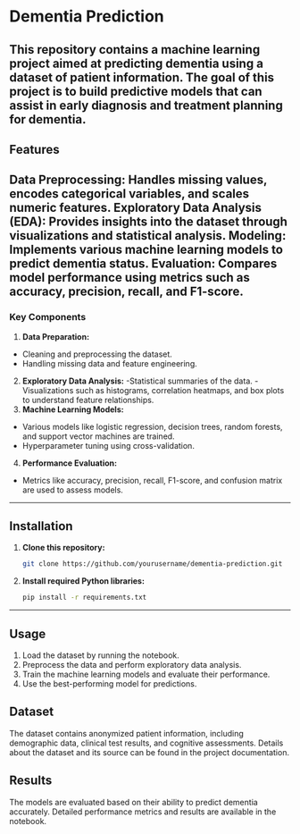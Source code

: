 # Dementia Prediction
This repository contains **a machine learning project** aimed at predicting dementia using a dataset of patient information. The goal of this project is to build predictive models that can assist in early diagnosis and treatment planning for dementia.
---
## Features
**Data Preprocessing:** Handles missing values, encodes categorical variables, and scales numeric features.
**Exploratory Data Analysis (EDA):** Provides insights into the dataset through visualizations and statistical analysis.
**Modeling:** Implements various machine learning models to predict dementia status.
**Evaluation:** Compares model performance using metrics such as accuracy, precision, recall, and F1-score.
---
### Key Components
1. **Data Preparation:**
- Cleaning and preprocessing the dataset.
- Handling missing data and feature engineering.
2. **Exploratory Data Analysis:**
-Statistical summaries of the data.
-Visualizations such as histograms, correlation heatmaps, and box plots to understand feature relationships.
3. **Machine Learning Models:**
- Various models like logistic regression, decision trees, random forests, and support vector machines are trained.
- Hyperparameter tuning using cross-validation.
4. **Performance Evaluation:**
- Metrics like accuracy, precision, recall, F1-score, and confusion matrix are used to assess models.
---
## Installation
1. **Clone this repository:**
   ```bash
   git clone https://github.com/yourusername/dementia-prediction.git
2. **Install required Python libraries:**
   ```bash
   pip install -r requirements.txt
---
## Usage
1. Load the dataset by running the notebook.
2. Preprocess the data and perform exploratory data analysis.
3. Train the machine learning models and evaluate their performance.
4. Use the best-performing model for predictions.

## Dataset
The dataset contains anonymized patient information, including demographic data, clinical test results, and cognitive assessments. Details about the dataset and its source can be found in the project documentation.

## Results
The models are evaluated based on their ability to predict dementia accurately. Detailed performance metrics and results are available in the notebook.
